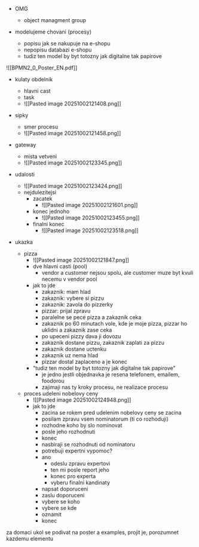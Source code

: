 - OMG
	- object managment group

- modelujeme chovani (procesy)
	- popisu jak se nakupuje na e-shopu
	- nepopisu databazi e-shopu
	- tudiz ten model by byt totozny jak digitalne tak papirove

![[BPMN2_0_Poster_EN.pdf]]
- kulaty obdelnik
	- hlavni cast
	- task
	- ![[Pasted image 20251002121408.png]]
- sipky
	- smer procesu
	- ![[Pasted image 20251002121458.png]]
- gateway
	- mista vetveni
	- ![[Pasted image 20251002123345.png]]
- udalosti
	- ![[Pasted image 20251002123424.png]]
	- nejdulezitejsi
		- zacatek
			- ![[Pasted image 20251002121601.png]]	
		- konec jednoho
			- ![[Pasted image 20251002123455.png]]
		- finalni konec
			- ![[Pasted image 20251002123518.png]]

- ukazka
	- pizza
		- ![[Pasted image 20251002121847.png]]
		- dve hlavni casti (pool)
			- vendor a customer nejsou spolu, ale customer muze byt kvuli necemu v vendor pool
		- jak to jde
			- zakaznik: mam hlad
			- zakaznik:  vybere si pizzu
			- zakaznik: zavola do pizzerky
			- pizzar: prijal zpravu
			- paralelne se pece pizza a zakaznik ceka
			- zakaznik po 60 minutach vole, kde je moje pizza, pizzar ho uklidni a zakaznik zase ceka
			- po upeceni pizzy dava ji dovozu
			- zakaznik dostane pizzu, zakaznik zaplati za pizzu
			- zakaznik dostane uctenku
			- zakaznik uz nema hlad
			- pizzar dostal zaplaceno a je konec
		- "tudiz ten model by byt totozny jak digitalne tak papirove"
			- je jedno jestli objednavka je resena telefonem, emailem, foodorou
			- zajimaji nas ty kroky procesu, ne realizace procesu
	- proces udeleni nobelovy ceny
		- ![[Pasted image 20251002124948.png]]
		- jak to jde
			- zacina se rokem pred udelenim nobelovy ceny se zacina
			- posilam zpravu vsem nominatorum (ti co rozhoduji)
			- rozhodne koho by slo nominovat
			- posle jeho rozhodnuti
			- konec
			- nasbiraji se rozhodnuti od nominatoru
			- potrebuji expertni vypomoc?
			- ano
				- odeslu zpravu expertovi
				- ten mi posle report jeho
				- konec pro experta
				- vyberu finalni kandinaty
			- napsat doporuceni
			- zaslu doporuceni
			- vybere se koho
			- vybere se kde
			- oznamit
			- konec

za domaci ukol se podivat na poster a examples, projit je, porozumnet kazdemu elementu